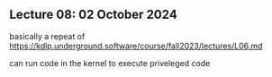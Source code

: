 ## Lecture 08: 02 October 2024

basically a repeat of <https://kdlp.underground.software/course/fall2023/lectures/L06.md>

can run code in the kernel to execute priveleged code
